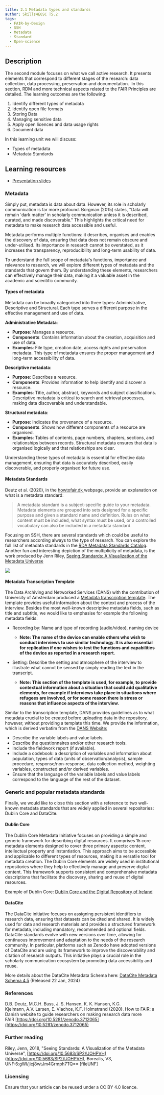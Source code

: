 ```yaml
---
title: 2.1 Metadata types and standards
author: Skills4EOSC T5.2
tags:
  - FAIR-by-Design
  - SSH
  - Metadata
  - Standard
  - Open-science
---
```

## Description

The second module focuses on what we call active research. It presents elements that correspond to different stages of the research: data collection, data processing, preservation and documentation.  In this section, RDM and more technical aspects related to the FAIR Principles are detailed. The learning outcomes are the following:

1. Identify different types of metadata
2. Identify open file formats
3. Storing Data
4. Managing sensitive data
5. Apply open licences and data usage rights
6. Document data

In this learning unit we will discuss:

- Types of metadata
- Metadata Standards

## Learning resources

- [Presentation slides](https://docs.google.com/presentation/d/1uiLlzHDp9ALzSEtr2c3tRRPb2IxmtR_K/edit?usp=sharing&ouid=102604071504748959042&rtpof=true&sd=true)


### Metadata

Simply put, metadata is data about data. However, its role in scholarly communication is far more profound. Borgman (2015) states, "Data will remain 'dark matter' in scholarly communication unless it is described, curated, and made discoverable." This highlights the critical need for metadata to make research data accessible and useful.

Metadata performs multiple functions: it describes, organises and enables the discovery of data, ensuring that data does not remain obscure and under-utilised. Its importance in research cannot be overstated, as it increases the transparency, reproducibility and long-term usability of data.

To understand the full scope of metadata's functions, importance and relevance to research, we will explore different types of metadata and the standards that govern them. By understanding these elements, researchers can effectively manage their data, making it a valuable asset in the academic and scientific community.

#### Types of metadata

Metadata can be broadly categorised into three types: Administrative, Descriptive and Structural. Each type serves a different purpose in the effective management and use of data.

**Administrative Metadata**:

- **Purpose**: Manages a resource.
- **Components**: Contains information about the creation, acquisition and use of data.
- **Examples**: File type, creation date, access rights and preservation metadata. This type of metadata ensures the proper management and long-term accessibility of data.

**Descriptive metadata**:

- **Purpose**: Describes a resource.
- **Components**: Provides information to help identify and discover a resource.
- **Examples**: Title, author, abstract, keywords and subject classifications. Descriptive metadata is critical to search and retrieval processes, making data discoverable and understandable.

**Structural metadata**:

- **Purpose**: Indicates the provenance of a resource.
- **Components**: Shows how different components of a resource are organised.
- **Examples**: Tables of contents, page numbers, chapters, sections, and relationships between records. Structural metadata ensures that data is organised logically and that relationships are clear.

Understanding these types of metadata is essential for effective data management, ensuring that data is accurately described, easily discoverable, and properly organised for future use.
#### Metadata Standards

Deutz et al. (2020), in the [howtofair.dk ](https://howtofair.dk/how-to-fair/metadata/#metadata-standards-and-ontologies) webpage, provide an explanation on what is a metadata standard: 

> A metadata standard is a subject-specific guide to your metadata. Metadata elements are grouped into sets designed for a specific purpose and given a standard name and definition. Rules on what content must be included, what syntax must be used, or a controlled vocabulary can also be included in a metadata standard.

Focusing on SSH, there are several standards which could be useful to researchers according always to the type of research.  You can explore the full list of metadata standards in the [RDA Metadata Standards Catalog](https://rdamsc.bath.ac.uk/). Another fun and interesting depiction of the multiplicity of metadata, is the work produced by Jenn Riley, [Seeing Standards: A Visualization of the Metadata Universe](https://jennriley.com/metadatamap/)

![](attachments/Metadata%20standards.png)
#### Metadata Transcription Template  
  
The Data Archiving and Networked Services (DANS) with the contribution of University of Amsterdam produced a [Metadata transcription template](https://dans.knaw.nl/wp-content/uploads/2022/09/UvA_DANS_Template_Interview_metadatatranscript-EN.docx). The template provides useful information about the context and process of the interview. Besides the most well-known descriptive metadata fields, such as title and subtitle, we would like to emphasise for example the following metadata fields: 

- Recording by: Name and type of recording (audio/video), naming device
	- **Note: The name of the device can enable others who wish to conduct interviews to use similar technology. It is also essential for replication if one wishes to test the functions and capabilities of the device as reported in a research report**.
	
- Setting: Describe the setting and atmosphere of the interview to illustrate what cannot be sensed by simply reading the text in the transcript.
	- **Note: This section of the template is used, for example, to provide contextual information about a situation that could add qualitative elements, for example if interviews take place in situations where refugees are involved, or for some reason there is stress or reasons that influence aspects of the interview.**


Similar to the transcription template, DANS provides guidelines as to what metadata crucial to be created before uploading data in the repository, however, without providing a template this time. We provide the information, which is derived verbatim from the [DANS Website:](https://dans.knaw.nl/en/depositing-data-manual/before-depositing_ds/) 

- Describe the variable labels and value labels.
- Describe the questionnaires and/or other research tools.
- Include the fieldwork report (if available).
- Include a codebook: a description of variables and information about population, types of data (units of observation/analysis), sample procedure, response/non-response, data collection method, weighting variables, constructed and/or derived variables.
- Ensure that the language of the variable labels and value labels correspond to the language of the rest of the dataset.

### Generic and popular metadata standards

Finally, we would like to close this section with a reference to two well-known metadata standards that are widely applied in several repositories: Dublin Core and DataCite.

#### Dublin Core

The Dublin Core Metadata Initiative focuses on providing a simple and generic framework for describing digital resources. It comprises 15 core metadata elements designed to cover three primary aspects: content, intellectual property and instantiation. This approach aims to be accessible and applicable to different types of resources, making it a versatile tool for metadata creation. The Dublin Core elements are widely used in institutional repositories where they help to effectively manage and preserve digital content. This framework supports consistent and comprehensive metadata descriptions that facilitate the discovery, sharing and reuse of digital resources.

Example of Dublin Core: [Dublin Core and the Digital Repository of Ireland](https://repository.dri.ie/catalog/tq582c863)

#### DataCite

The DataCite initiative focuses on assigning persistent identifiers to research data, ensuring that datasets can be cited and shared. It is widely used for data and research materials and provides a structured framework for metadata, including mandatory, recommended and optional fields. DataCite standards evolve with new versions over time, allowing for continuous improvement and adaptation to the needs of the research community. In particular, platforms such as Zenodo have adopted versions of DataCite and are using its framework to improve the discoverability and citation of research outputs. This initiative plays a crucial role in the scholarly communication ecosystem by promoting data accessibility and reuse.

More details about the DataCite Metadata Schema here: [DataCite Metadata Schema 4.5](https://schema.datacite.org/meta/kernel-4.5/) (Released 22 Jan, 2024)

### References

D.B. Deutz, M.C.H. Buss, J. S. Hansen, K. K. Hansen, K.G. Kjelmann, A.V. Larsen, E. Vlachos, K.F. Holmstrand (2020). How to FAIR: a Danish website to guide researchers on making research data more FAIR [https://doi.org/10.5281/zenodo.3712065](https://doi.org/10.5281/zenodo.3712065)
### Further reading

Riley, Jenn, 2018, "Seeing Standards: A Visualization of the Metadata Universe", [https://doi.org/10.5683/SP2/UOHPVH](https://doi.org/10.5683/SP2/UOHPVH), Borealis, V3, UNF:6:gWl/jicj8wtJm4Grmph7TQ== [fileUNF]
### Licensing

Ensure that your article can be reused under a CC BY 4.0 licence.